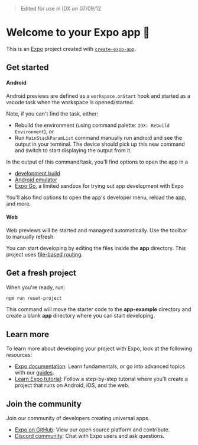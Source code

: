 > Edited for use in IDX on 07/09/12

# Welcome to your Expo app 👋

This is an [Expo](https://expo.dev) project created with [`create-expo-app`](https://www.npmjs.com/package/create-expo-app).

## Get started

#### Android

Android previews are defined as a `workspace.onStart` hook and started as a vscode task when the workspace is opened/started.

Note, if you can't find the task, either:
- Rebuild the environment (using command palette: `IDX: Rebuild Environment`), or
- Run `MainStackParamList` command manually run android and see the output in your terminal. The device should pick up this new command and switch to start displaying the output from it.

In the output of this command/task, you'll find options to open the app in a

- [development build](https://docs.expo.dev/develop/development-builds/introduction/)
- [Android emulator](https://docs.expo.dev/workflow/android-studio-emulator/)
- [Expo Go](https://expo.dev/go), a limited sandbox for trying out app development with Expo

You'll also find options to open the app's developer menu, reload the app, and more.

#### Web

Web previews will be started and managred automatically. Use the toolbar to manually refresh.

You can start developing by editing the files inside the **app** directory. This project uses [file-based routing](https://docs.expo.dev/router/introduction).

## Get a fresh project

When you're ready, run:

```bash
npm run reset-project
```

This command will move the starter code to the **app-example** directory and create a blank **app** directory where you can start developing.

## Learn more

To learn more about developing your project with Expo, look at the following resources:

- [Expo documentation](https://docs.expo.dev/): Learn fundamentals, or go into advanced topics with our [guides](https://docs.expo.dev/guides).
- [Learn Expo tutorial](https://docs.expo.dev/tutorial/introduction/): Follow a step-by-step tutorial where you'll create a project that runs on Android, iOS, and the web.

## Join the community

Join our community of developers creating universal apps.

- [Expo on GitHub](https://github.com/expo/expo): View our open source platform and contribute.
- [Discord community](https://chat.expo.dev): Chat with Expo users and ask questions.

